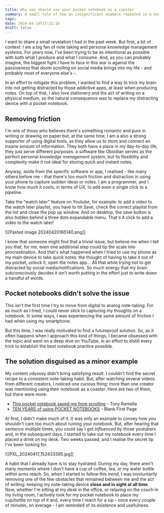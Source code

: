 ```yaml
---
title: Why you should use your pocket notebook as a coaster
summary: A small tale of how an insignificant example repeated in a bunch of YouTube videos made me significantly improve my note-taking habit. Now I carry with me a pocket notebook everywhere I go, and I can take quick notes without any friction.
tags: 
date: 2024-04-14T17:32:16
draft: false
---
```

I want to share a small revelation I had in the past week. But first, a bit of context: I am a big fan of note taking and personal knowledge management systems. For years now, I've been trying to be as intentional as possible with both what I produce and what I consume. And, as you can probably imagine, the biggest fight I have to face in this war is against the passiveness that doom scrolling on social media brings into my life - and probably most of everyone else's -.

In an effort to mitigate this problem, I wanted to find a way to trick my brain into not getting distracted by those addictive apps, at least when producing notes. On top of that, I also love stationery and the act of writing on a physical medium, so the natural consequence was to replace my distracting device with a pocket notebook. 

## Removing friction
I'm one of those who believes there's something romantic and pure in writing or drawing on paper but, at the same time, I am a also a strong supporter of using digital tools, as they allow us to store and connect an insane amount of information. They both have a place in my day-to-day life, they just serve different purposes: a software like Obsidian serves as the perfect personal *knowledge management system*, but its flexibility and complexity make it not ideal for storing quick and instant notes.

Anyway, aside from the specific software or app, I realised - like many others before me - that there's too much friction and distraction in using your phone to capture sudden ideas or notes. I am a programmer, and I know how much it costs, in terms of *UX*, to add even a single click to a pipeline. 

Take the "watch later" feature on Youtube, for example: to add a video to the watch later playlist, you have to hit Save, check the correct playlist from the list and close the pop up window. And on desktop, the save button is also hidden behind a three dots expandable menu. That's 4 click to add a video to the watch later!

![[Pasted image 20240420165140.png]]

I know that someone might find that a trivial issue, but believe me when I tell you that, for me, even one additional step could tip the scale into procrastination. And that's what happened when I tried to use  my phone as my main device to take quick notes: the thought of having to take it out of my pocket, unlock it, open the notes app... All that while trying not to get distracted by social media/notifications. So much energy that my brain subconsciously decides it isn't worth putting in the effort just to write down a handful of words.

## Pocket notebooks didn't solve the issue
This isn't the first time I try to move from digital to analog note-taking. For as much as I tried, I could never stick to capturing my thoughts on a notebook. In some ways, I was experiencing the same amount of friction I had when using my smartphone.

But this time, I was really motivated to find a futureproof solution. So, as it often happens when I approach this kind of things, I became obsessed with the topic and went on a deep dive on YouTube, in an effort to distill every trick to establish the best notebook practice possible.

## The solution disguised as a minor example
My content odyssey didn't bring satisfying result. I couldn't find the secret recipe to a consistent note-taking habit. But, after watching several videos from different creators,  I noticed one curious thing: more than one creator was mentioning using their notebook as a coaster. Here are two of them, but there were more:
- [This pocket notebook saved me from scrolling](https://youtu.be/GVvAzqBJf6Q?si=9PqHTlnGmpLwTKdT&t=733) - Tony Ramella
- [TEN YEARS of using POCKET NOTEBOOKS](https://youtu.be/BVnJhZIxZu4?si=alX4y15xZIYHvyli&t=606) - Blank First Page

At first, I didn't make much of it.  It was only an example to convey how you shouldn't care too much about ruining your notebook. But, after hearing that sentence multiple times, you could say I got *influenced* by those youtubers and, in the subsequent days, I started to take out my notebook every time I placed a drink on my desk. Two weeks passed, and I realise the secret tip I've been looking for.

![[PXL_20240417_152433395.jpg]]

A habit that I already have is to stay hydrated. During my day, there aren't many moments where I don't have a cup of coffee, tea, or my water bottle within arms reach. So, when I started to follow this *trend*, I was involuntarily removing one of the few obstacles that remained between me and the act of writing: keeping my note-taking device **close and in sight at all time**. Now, whether I'm sitting at my desk in the office, or relaxing on the couch in my living room, I actively look for my pocket notebook to place my cup/bottle on top of it and, every time I reach for a sip - once every couple of minutes, on average -  I am reminded of its existence and usefulness.